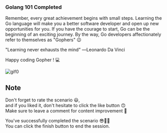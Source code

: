 ###  Golang 101 Completed 

Remember, every great achievement begins with small steps. Learning the Go language will make you a better software developer and open up new opportunities for you. If you have the courage to start, Go can be the beginning of an exciting journey. By the way, Go developers affectionately refer to themselves as "Gophers" 😉

"Learning never exhausts the mind" ―Leonardo Da Vinci

Happy coding Gopher ! 💻

![gif0](https://media3.giphy.com/media/3oKIPnAiaMCws8nOsE/200w.webp?cid=ecf05e475xdwnhr91nh7md2wsl15lav1xm5d4gw160fghzrr&ep=v1_gifs_search&rid=200w.webp&ct=g)

## Note

Don't forget to rate the scenario 😃, <br />
and if you liked it, don't hesitate to click the like button 🙃 <br />
Make sure to leave a comment for content improvement 🙏 <br />

You've successfully completed the scenario 😎👏🏻 <br />
You can click the finish button to end the session.

